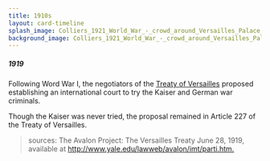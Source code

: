 ```yaml
---
title: 1910s
layout: card-timeline
splash_image: Colliers_1921_World_War_-_crowd_around_Versailles_Palace_after_treaty_signing.jpg
background_image: Colliers_1921_World_War_-_crowd_around_Versailles_Palace_after_treaty_signing.jpg
---
```

##### 1919

Following Word War I, the negotiators of the [Treaty of Versailles](http://www.yale.edu/lawweb/avalon/imt/parti.htm) proposed establishing an international court to try the Kaiser and German war criminals. 

Though the Kaiser was never tried, the proposal remained in Article 227 of the Treaty of Versailles.

> sources: The Avalon Project: The Versailles Treaty June 28, 1919, available at <http://www.yale.edu/lawweb/avalon/imt/parti.htm.>
